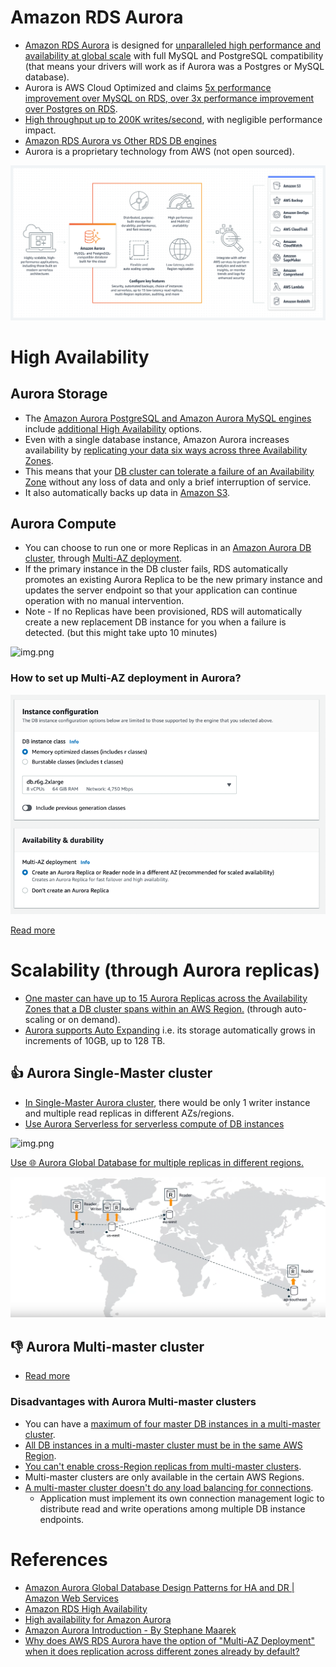 # Amazon RDS Aurora
- [Amazon RDS Aurora](https://aws.amazon.com/rds/aurora/) is designed for [unparalleled high performance and availability at global scale](../../../1_HLDDesignComponents/0_SystemGlossaries/Scalability/LatencyThroughput.md) with full MySQL and PostgreSQL compatibility (that means your drivers will work as if Aurora was a Postgres or MySQL database).
- Aurora is AWS Cloud Optimized and claims [5x performance improvement over MySQL on RDS, over 3x performance improvement over Postgres on RDS](../../../1_HLDDesignComponents/0_SystemGlossaries/Scalability/LatencyThroughput.md).
- [High throughput up to 200K writes/second](../../../1_HLDDesignComponents/0_SystemGlossaries/Scalability/LatencyThroughput.md), with negligible performance impact.
- [Amazon RDS Aurora vs Other RDS DB engines](../AmazonAuroraVsRDS.md)
- Aurora is a proprietary technology from AWS (not open sourced).

![img.png](assests/aurora.png)

# High Availability

## Aurora Storage
- The [Amazon Aurora PostgreSQL and Amazon Aurora MySQL engines](https://aws.amazon.com/rds/ha/) include [additional High Availability](../../../1_HLDDesignComponents/0_SystemGlossaries/Reliability/HighAvailability.md) options. 
- Even with a single database instance, Amazon Aurora increases availability by [replicating your data six ways across three Availability Zones](). 
- This means that your [DB cluster can tolerate a failure of an Availability Zone](../../../1_HLDDesignComponents/0_SystemGlossaries/Reliability/FaultTolerance&DisasterRecovery.md) without any loss of data and only a brief interruption of service.
- It also automatically backs up data in [Amazon S3](../../7_StorageServices/AmazonS3/Readme.md).

## Aurora Compute
- You can choose to run one or more Replicas in an [Amazon Aurora DB cluster](../../../1_HLDDesignComponents/0_SystemGlossaries/Scalability/ServersCluster.md), through [Multi-AZ deployment](https://aws.amazon.com/rds/features/multi-az/). 
- If the primary instance in the DB cluster fails, RDS automatically promotes an existing Aurora Replica to be the new primary instance and updates the server endpoint so that your application can continue operation with no manual intervention. 
- Note - If no Replicas have been provisioned, RDS will automatically create a new replacement DB instance for you when a failure is detected. (but this might take upto 10 minutes)

![img.png](https://docs.aws.amazon.com/AmazonRDS/latest/AuroraUserGuide/images/AuroraArch001.png)

### How to set up Multi-AZ deployment in Aurora?

![img_1.png](assests/aurora_ha_setup_steps.png)

[Read more](https://aws.amazon.com/rds/features/multi-az/)

# Scalability (through Aurora replicas)
- [One master can have up to 15 Aurora Replicas across the Availability Zones that a DB cluster spans within an AWS Region.](https://docs.aws.amazon.com/AmazonRDS/latest/AuroraUserGuide/Aurora.Replication.html) (through auto-scaling or on demand). 
- [Aurora supports Auto Expanding](https://aws.amazon.com/about-aws/whats-new/2020/10/amazon-aurora-enables-dynamic-resizing-database-storage-space/) i.e. its storage automatically grows in increments of 10GB, up to 128 TB.

## :thumbsup: Aurora Single-Master cluster
- [In Single-Master Aurora cluster](https://docs.aws.amazon.com/AmazonRDS/latest/AuroraUserGuide/AuroraMySQL.Replication.html), there would be only 1 writer instance and multiple read replicas in different AZs/regions.
- [Use Aurora Serverless for serverless compute of DB instances](AuroraServerless.md)

![img.png](https://docs.aws.amazon.com/AmazonRDS/latest/AuroraUserGuide/images/AuroraArch001.png)

[Use :globe_with_meridians: Aurora Global Database for multiple replicas in different regions.](AuroraGlobalDatabase.md)

![img.png](assests/aurora_global_database_img.png)

## :thumbsdown: Aurora Multi-master cluster
- [Read more](https://docs.aws.amazon.com/AmazonRDS/latest/AuroraUserGuide/aurora-multi-master.html)

### Disadvantages with Aurora Multi-master clusters
- You can have a [maximum of four master DB instances in a multi-master cluster](https://docs.aws.amazon.com/AmazonRDS/latest/AuroraUserGuide/aurora-multi-master.html).
- [All DB instances in a multi-master cluster must be in the same AWS Region](../../AWS-Global-Architecture-Region-AZ.md).
- [You can't enable cross-Region replicas from multi-master clusters]().
- Multi-master clusters are only available in the certain AWS Regions.
- [A multi-master cluster doesn't do any load balancing for connections](https://docs.aws.amazon.com/AmazonRDS/latest/AuroraUserGuide/aurora-multi-master.html#aurora-multi-master-connectivity).
  - Application must implement its own connection management logic to distribute read and write operations among multiple DB instance endpoints.
  
# References
- [Amazon Aurora Global Database Design Patterns for HA and DR | Amazon Web Services](https://www.youtube.com/watch?v=bbiWciJSouY)
- [Amazon RDS High Availability](https://aws.amazon.com/rds/ha/)
- [High availability for Amazon Aurora](https://docs.aws.amazon.com/AmazonRDS/latest/AuroraUserGuide/Concepts.AuroraHighAvailability.html)
- [Amazon Aurora Introduction - By Stephane Maarek](https://www.youtube.com/watch?v=ZCt3ctVfGIk)
- [Why does AWS RDS Aurora have the option of "Multi-AZ Deployment" when it does replication across different zones already by default?](https://stackoverflow.com/questions/31976527/why-does-aws-rds-aurora-have-the-option-of-multi-az-deployment-when-it-does-re)